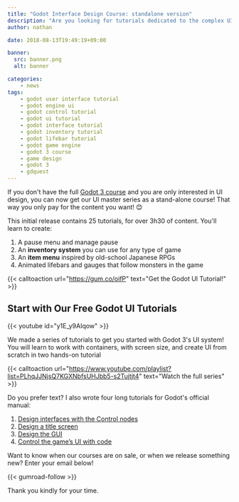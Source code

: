 ```yaml
---
title: "Godot Interface Design Course: standalone version"
description: "Are you looking for tutorials dedicated to the complex UI system in the Godot engine? This intermediate-level series is for you!"
author: nathan

date: 2018-08-13T19:49:19+09:00

banner:
  src: banner.png
  alt: banner

categories:
    - news
tags:
    - godot user interface tutorial
    - godot engine ui
    - godot control tutorial
    - godot ui tutorial
    - godot interface tutorial
    - godot inventory tutorial
    - godot lifebar tutorial
    - godot game engine
    - godot 3 course
    - game design
    - godot 3
    - gdquest
---
```


If you don't have the full [Godot 3 course](https://gumroad.com/l/godot-tutorial-make-professional-2d-games) and you are only interested in UI design, you can now get our UI master series as a stand-alone course! That way you only pay for the content you want! 😊

This initial release contains 25 tutorials, for over 3h30 of content. You'll learn to create:

1. A pause menu and manage pause
1. An **inventory system** you can use for any type of game
1. An **item menu** inspired by old-school Japanese RPGs
1. Animated lifebars and gauges that follow monsters in the game

{{< calltoaction url="https://gum.co/oifP" text="Get the Godot UI Tutorial!" >}}

## Start with Our Free Godot UI Tutorials

{{< youtube id="y1E_y9AIqow" >}}

We made a series of tutorials to get you started with Godot 3's UI system! You will learn to work with containers, with screen size, and create UI from scratch in two hands-on tutorial

{{< calltoaction url="https://www.youtube.com/playlist?list=PLhqJJNjsQ7KGXNbfsUHJbb5-s2Tujtjt4" text="Watch the full series" >}}

Do you prefer text? I also wrote four long tutorials for Godot's official manual:

1. [Design interfaces with the Control nodes](https://godot.readthedocs.io/en/latest/getting_started/step_by_step/ui_introduction_to_the_ui_system.html)
1. [Design a title screen](https://godot.readthedocs.io/en/latest/getting_started/step_by_step/ui_main_menu.html)
1. [Design the GUI](https://godot.readthedocs.io/en/latest/getting_started/step_by_step/ui_game_user_interface.html)
1. [Control the game’s UI with code](https://godot.readthedocs.io/en/latest/getting_started/step_by_step/ui_code_a_life_bar.html)

Want to know when our courses are on sale, or when we release something new? Enter your email below!

{{< gumroad-follow >}}

Thank you kindly for your time.
